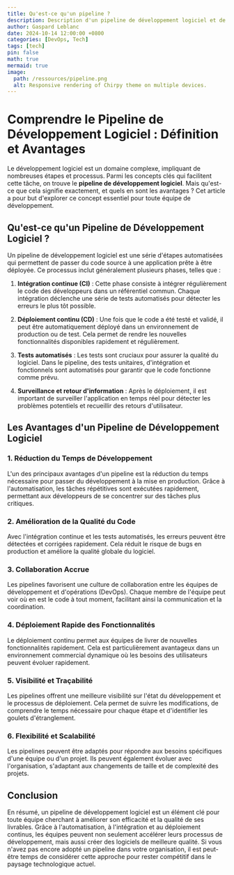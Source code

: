 ```yaml
---
title: Qu'est-ce qu'un pipeline ?
description: Description d'un pipeline de développement logiciel et de ses avantages en terme d'efficacité et qualité de livrables
author: Gaspard Leblanc
date: 2024-10-14 12:00:00 +0800
categories: [DevOps, Tech]
tags: [tech]
pin: false
math: true
mermaid: true
image:
  path: /ressources/pipeline.png
  alt: Responsive rendering of Chirpy theme on multiple devices.
---
```


# Comprendre le Pipeline de Développement Logiciel : Définition et Avantages

Le développement logiciel est un domaine complexe, impliquant de nombreuses étapes et processus. Parmi les concepts clés qui facilitent cette tâche, on trouve le **pipeline de développement logiciel**. Mais qu'est-ce que cela signifie exactement, et quels en sont les avantages ? Cet article a pour but d'explorer ce concept essentiel pour toute équipe de développement.

## Qu'est-ce qu'un Pipeline de Développement Logiciel ?

Un pipeline de développement logiciel est une série d'étapes automatisées qui permettent de passer du code source à une application prête à être déployée. Ce processus inclut généralement plusieurs phases, telles que :

1. **Intégration continue (CI)** : Cette phase consiste à intégrer régulièrement le code des développeurs dans un référentiel commun. Chaque intégration déclenche une série de tests automatisés pour détecter les erreurs le plus tôt possible.

2. **Déploiement continu (CD)** : Une fois que le code a été testé et validé, il peut être automatiquement déployé dans un environnement de production ou de test. Cela permet de rendre les nouvelles fonctionnalités disponibles rapidement et régulièrement.

3. **Tests automatisés** : Les tests sont cruciaux pour assurer la qualité du logiciel. Dans le pipeline, des tests unitaires, d'intégration et fonctionnels sont automatisés pour garantir que le code fonctionne comme prévu.

4. **Surveillance et retour d'information** : Après le déploiement, il est important de surveiller l'application en temps réel pour détecter les problèmes potentiels et recueillir des retours d'utilisateur.

## Les Avantages d'un Pipeline de Développement Logiciel

### 1. **Réduction du Temps de Développement**

L'un des principaux avantages d'un pipeline est la réduction du temps nécessaire pour passer du développement à la mise en production. Grâce à l'automatisation, les tâches répétitives sont exécutées rapidement, permettant aux développeurs de se concentrer sur des tâches plus critiques.

### 2. **Amélioration de la Qualité du Code**

Avec l'intégration continue et les tests automatisés, les erreurs peuvent être détectées et corrigées rapidement. Cela réduit le risque de bugs en production et améliore la qualité globale du logiciel.

### 3. **Collaboration Accrue**

Les pipelines favorisent une culture de collaboration entre les équipes de développement et d'opérations (DevOps). Chaque membre de l'équipe peut voir où en est le code à tout moment, facilitant ainsi la communication et la coordination.

### 4. **Déploiement Rapide des Fonctionnalités**

Le déploiement continu permet aux équipes de livrer de nouvelles fonctionnalités rapidement. Cela est particulièrement avantageux dans un environnement commercial dynamique où les besoins des utilisateurs peuvent évoluer rapidement.

### 5. **Visibilité et Traçabilité**

Les pipelines offrent une meilleure visibilité sur l'état du développement et le processus de déploiement. Cela permet de suivre les modifications, de comprendre le temps nécessaire pour chaque étape et d'identifier les goulets d'étranglement.

### 6. **Flexibilité et Scalabilité**

Les pipelines peuvent être adaptés pour répondre aux besoins spécifiques d'une équipe ou d'un projet. Ils peuvent également évoluer avec l'organisation, s'adaptant aux changements de taille et de complexité des projets.

## Conclusion

En résumé, un pipeline de développement logiciel est un élément clé pour toute équipe cherchant à améliorer son efficacité et la qualité de ses livrables. Grâce à l'automatisation, à l'intégration et au déploiement continus, les équipes peuvent non seulement accélérer leurs processus de développement, mais aussi créer des logiciels de meilleure qualité. Si vous n'avez pas encore adopté un pipeline dans votre organisation, il est peut-être temps de considérer cette approche pour rester compétitif dans le paysage technologique actuel.
